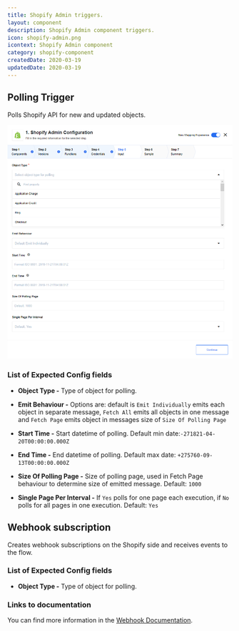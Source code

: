 ```yaml
---
title: Shopify Admin triggers.
layout: component
description: Shopify Admin component triggers.
icon: shopify-admin.png
icontext: Shopify Admin component
category: shopify-component
createdDate: 2020-03-19
updatedDate: 2020-03-19
---
```


## Polling Trigger

Polls Shopify API for new and updated objects.

![Polling Trigger](img/get-new-and-update-objects-polling.png)

### List of Expected Config fields

  * **Object Type -** Type of object for polling.

  * **Emit Behaviour -** Options are: default is `Emit Individually` emits each object in separate message, `Fetch All` emits all objects in one message and `Fetch Page` emits object in messages size of `Size Of Polling Page`

  * **Start Time -** Start datetime of polling. Default min date:`-271821-04-20T00:00:00.000Z`

  * **End Time -** End datetime of polling. Default max date: `+275760-09-13T00:00:00.000Z`

  * **Size Of Polling Page -** Size of polling page, used in Fetch Page behaviour to determine size of emitted message. Default: `1000`

  * **Single Page Per Interval -** If `Yes` polls for one page each execution, if `No` polls for all pages in one execution. Default: `Yes`

## Webhook subscription

Creates webhook subscriptions on the Shopify side and receives events to the flow.

### List of Expected Config fields

* **Object Type -** Type of object for polling.

### Links to documentation

You can find more information in the [Webhook Documentation](https://help.shopify.com/en/api/reference/events/webhook).
